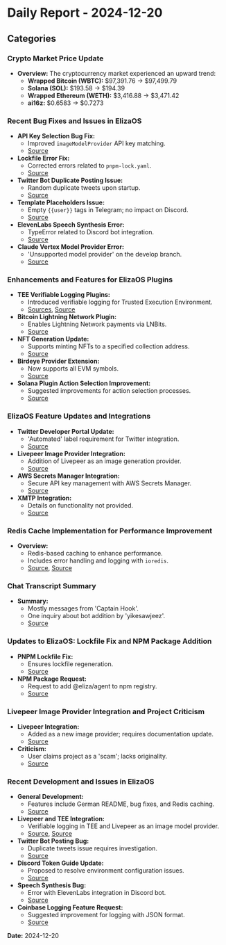 # Daily Report - 2024-12-20

## Categories

### Crypto Market Price Update
- **Overview:** The cryptocurrency market experienced an upward trend:
  - **Wrapped Bitcoin (WBTC):** $97,391.76 → $97,499.79
  - **Solana (SOL):** $193.58 → $194.39
  - **Wrapped Ethereum (WETH):** $3,416.88 → $3,471.42
  - **ai16z:** $0.6583 → $0.7273

### Recent Bug Fixes and Issues in ElizaOS
- **API Key Selection Bug Fix:**
  - Improved `imageModelProvider` API key matching.
  - [Source](https://github.com/elizaOS/eliza/pull/1272)
- **Lockfile Error Fix:**
  - Corrected errors related to `pnpm-lock.yaml`.
  - [Source](https://github.com/elizaOS/eliza/pull/1283)
- **Twitter Bot Duplicate Posting Issue:**
  - Random duplicate tweets upon startup.
  - [Source](https://github.com/elizaOS/eliza/issues/1284)
- **Template Placeholders Issue:**
  - Empty `{{user}}` tags in Telegram; no impact on Discord.
  - [Source](https://github.com/elizaOS/eliza/issues/1267)
- **ElevenLabs Speech Synthesis Error:**
  - TypeError related to Discord bot integration.
  - [Source](https://github.com/elizaOS/eliza/issues/1265)
- **Claude Vertex Model Provider Error:**
  - 'Unsupported model provider' on the develop branch.
  - [Source](https://github.com/elizaOS/eliza/issues/1255)

### Enhancements and Features for ElizaOS Plugins
- **TEE Verifiable Logging Plugins:**
  - Introduced verifiable logging for Trusted Execution Environment.
  - [Sources](https://github.com/elizaOS/eliza/pull/1259), [Source](https://github.com/elizaOS/eliza/pull/1260)
- **Bitcoin Lightning Network Plugin:**
  - Enables Lightning Network payments via LNBits.
  - [Source](https://github.com/elizaOS/eliza/pull/1278)
- **NFT Generation Update:**
  - Supports minting NFTs to a specified collection address.
  - [Source](https://github.com/elizaOS/eliza/pull/1274)
- **Birdeye Provider Extension:**
  - Now supports all EVM symbols.
  - [Source](https://github.com/elizaOS/eliza/pull/1263)
- **Solana Plugin Action Selection Improvement:**
  - Suggested improvements for action selection processes.
  - [Source](https://github.com/elizaOS/eliza/issues/1266)

### ElizaOS Feature Updates and Integrations
- **Twitter Developer Portal Update:**
  - 'Automated' label requirement for Twitter integration.
  - [Source](https://github.com/elizaOS/eliza/issues/1253)
- **Livepeer Image Provider Integration:**
  - Addition of Livepeer as an image generation provider.
  - [Source](https://github.com/elizaOS/eliza/issues/1271)
- **AWS Secrets Manager Integration:**
  - Secure API key management with AWS Secrets Manager.
  - [Source](https://github.com/elizaOS/eliza/pull/1256)
- **XMTP Integration:**
  - Details on functionality not provided.
  - [Source](https://github.com/elizaOS/eliza/pull/1285)

### Redis Cache Implementation for Performance Improvement
- **Overview:**
  - Redis-based caching to enhance performance.
  - Includes error handling and logging with `ioredis`.
  - [Source](https://github.com/elizaOS/eliza/issues/1277), [Source](https://github.com/elizaOS/eliza/pull/1279)

### Chat Transcript Summary
- **Summary:**
  - Mostly messages from 'Captain Hook'.
  - One inquiry about bot addition by 'yikesawjeez'.
  - [Source](https://discord.com/channels/1253563208833433701/1326603270893867064)

### Updates to ElizaOS: Lockfile Fix and NPM Package Addition
- **PNPM Lockfile Fix:**
  - Ensures lockfile regeneration.
  - [Source](https://github.com/elizaOS/eliza/pull/1273)
- **NPM Package Request:**
  - Request to add @eliza/agent to npm registry.
  - [Source](https://github.com/elizaOS/eliza/issues/1281)

### Livepeer Image Provider Integration and Project Criticism
- **Livepeer Integration:**
  - Added as a new image provider; requires documentation update.
  - [Source](https://github.com/elizaOS/eliza/pull/1276)
- **Criticism:**
  - User claims project as a 'scam'; lacks originality.
  - [Source](https://github.com/elizaOS/eliza/issues/1286)

### Recent Development and Issues in ElizaOS
- **General Development:**
  - Features include German README, bug fixes, and Redis caching.
  - [Source](https://github.com/elizaOS/eliza/pull/1262)
- **Livepeer and TEE Integration:**
  - Verifiable logging in TEE and Livepeer as an image model provider.
  - [Source](https://github.com/elizaOS/eliza/pull/1259), [Source](https://github.com/elizaOS/eliza/pull/1260)
- **Twitter Bot Posting Bug:**
  - Duplicate tweets issue requires investigation.
  - [Source](https://github.com/elizaOS/eliza/issues/1284)
- **Discord Token Guide Update:**
  - Proposed to resolve environment configuration issues.
  - [Source](https://github.com/elizaOS/eliza/issues/1269)
- **Speech Synthesis Bug:**
  - Error with ElevenLabs integration in Discord bot.
  - [Source](https://github.com/elizaOS/eliza/issues/1265)
- **Coinbase Logging Feature Request:**
  - Suggested improvement for logging with JSON format.
  - [Source](https://github.com/elizaOS/eliza/issues/1261)

**Date:** 2024-12-20
